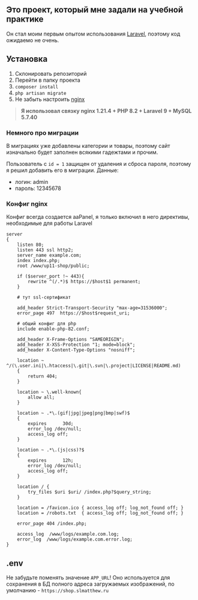 ## Это проект, который мне задали на учебной практике

Он стал моим первым опытом использования <a href="https://laravel.com" target="_blank">Laravel</a>, поэтому код ожидаемо не очень.

## Установка

1. Склонировать репозиторий
2. Перейти в папку проекта
2. `composer install`
3. `php artisan migrate`
4. Не забыть настроить [nginx](#конфиг-nginx)

> **Я использовал связку nginx 1.21.4 + PHP 8.2 + Laravel 9 + MySQL 5.7.40**

### Немного про миграции

В миграциях уже добавлены категории и товары, поэтому сайт изначально будет заполнен всякими гадежтами и прочим.

Пользователь с `id = 1` защищен от удаления и сброса пароля, поэтому я решил добавить его в миграции. Данные:

* логин: admin
* пароль: 12345678

### Конфиг nginx

Конфиг всегда создается aaPanel, я только включил в него директивы, необходимые для работы Laravel

```nginx
server
{
    listen 80;
    listen 443 ssl http2;
    server_name example.com;
    index index.php;
    root /www/up11-shop/public;
    
    if ($server_port !~ 443){
        rewrite ^(/.*)$ https://$host$1 permanent;
    }
    
    # тут ssl-сертификат
    
    add_header Strict-Transport-Security "max-age=31536000";
    error_page 497  https://$host$request_uri;

    # общий конфиг для php
    include enable-php-82.conf;
    
    add_header X-Frame-Options "SAMEORIGIN";
    add_header X-XSS-Protection "1; mode=block";
    add_header X-Content-Type-Options "nosniff";

    location ~ ^/(\.user.ini|\.htaccess|\.git|\.svn|\.project|LICENSE|README.md)
    {
        return 404;
    }

    location ~ \.well-known{
        allow all;
    }

    location ~ .*\.(gif|jpg|jpeg|png|bmp|swf)$
    {
        expires      30d;
        error_log /dev/null;
        access_log off;
    }

    location ~ .*\.(js|css)?$
    {
        expires      12h;
        error_log /dev/null;
        access_log off; 
    }
    
    location / {
        try_files $uri $uri/ /index.php?$query_string;
    }
 
    location = /favicon.ico { access_log off; log_not_found off; }
    location = /robots.txt  { access_log off; log_not_found off; }
    
    error_page 404 /index.php;
    
    access_log  /www/logs/example.com.log;
    error_log  /www/logs/example.com.error.log;
}
```

## .env

Не забудьте поменять значение `APP_URL`! Оно используется для сохранения в БД полного адреса загружаемых изображений, по умолчанию - `https://shop.slmatthew.ru`

